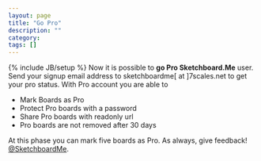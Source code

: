 ```yaml
---
layout: page
title: "Go Pro"
description: ""
category: 
tags: []
---
```

{% include JB/setup %}
Now it is possible to **go Pro Sketchboard.Me** user. Send your signup email address to sketchboardme\[ at \]7scales.net to
get your pro status. With Pro account you are able to 

* Mark Boards as Pro
* Protect Pro boards with a password
* Share Pro boards with readonly url 
* Pro boards are not removed after 30 days

At this phase you can mark five boards as Pro. As always, give feedback! [@SketchboardMe](http://twitter.com/#!/sketchboardme).
